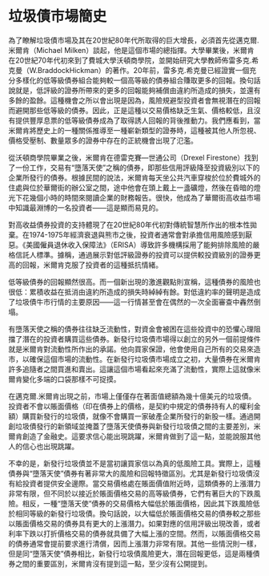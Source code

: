 # 垃圾債市場簡史

為了瞭解垃圾債市場及其在20世紀80年代所取得的巨大增長，必須首先從邁克爾.米爾肯（Michael Milken）談起，他是這個市場的總指揮。大學畢業後，米爾肯在20世紀70年代初來到了費城大學沃頓商學院，並開始研究大學教師佈雷多克.希克曼（W.BraddockHickman）的著作。20年前，雷多克.希克曼已經證實一個充分多樣化的低等級債券組合能夠較一個高等級的債券組合賺取更多的回報。換句話說就是，低評級的證券所帶來的更多的回報能夠補償由違約所造成的損失，並還有多餘的盈餘。這種機會之所以會出現是因為，風險規避型投資者會無視潛在的回報而避開那些低等級的債券。因此，正是這種以交易價格缺乏生氣、價格較低，且沒有提供豐厚息票的低等級債券成為了取得誘人回報的背後推動力。我們應看到，當米爾肯將歷史上的一種關係推導至一種嶄新類型的證券時，這種被其他人所忽視、價格受壓制、數量眾多的證券中存在的正統機會出現了氾濫。

從沃頓商學院畢業之後，米爾肯在德雷克賽—世通公司（Drexel Firestone）找到了一份工作，交易有“墮落天使”之稱的債券，即那些信用評級降至投資級別以下的企業所發行的債券。根據民間的說法，米爾肯每天坐公共汽車穿梭於位於費城外的住處與位於華爾街的辦公室之間，途中他會在頭上戴上一盞礦燈，然後在昏暗的燈光下花幾個小時的時間來閱讀企業的財務報告。很快，他成為了華爾街高收益市場中知識最淵博的一名投資者——這是顯而易見的。

對高收益債券投資的支持體現了在20世紀80年代初對傳統智慧所作出的根本性拋棄。在1974-1975年經濟衰退與熊市之後，投資者通常會對承擔信用風險感到厭惡。《美國僱員退休收入保障法》（ERISA）導致許多機構採用了能夠排除風險的嚴格信託人標準。據稱，通過展示對低評級證券的投資可以提供較投資級別的證券更高的回報，米爾肯克服了投資者的這種抵抗情緒。

低等級債券的回報顯然很高。而一個新出現的激進觀點則宣稱，這種債券的風險也很低：累積收益在抵消由違約所造成的損失時綽綽有餘。對低違約率的聲明是造成了垃圾債牛市行情的主要原因——這一行情甚至會在偶然的一次全面審查中轟然倒塌。

有墮落天使之稱的債券往往缺乏流動性，對資金會被困在這些投資中的恐懼心理阻擋了潛在的投資者購買這些債券。新發行垃圾債市場得以創立的另外一個前提條件就是米爾肯對流動性所作出的承諾。他向買家保證，他會使用自己所有的交易來造市，以確保這個市場的流動性。在新發行垃圾債市場成立之初，大量債券在米爾肯許多追隨者之間買進和賣出。這讓這個市場看起來充滿了流動性，實際上這就像米爾肯變化多端的口袋那樣不可捉摸。

在邁克爾.米爾肯出現之前，市場上僅僅存在著面值總額為幾十億美元的垃圾債。投資者不會以賬面價格（印在債券上的價格，是契約中規定的債券持有人的權利金額）購買新發行的垃圾債，就像不會購買一家破產企業所發行的新股一樣。通過開創垃圾債發行的新領域並掩蓋了墮落天使債券與新發行垃圾債之間的主要差別，米爾肯創造了金融史。這要求信心能出現跳躍，米爾肯做到了這一點，並能說服其他人的信心也出現跳躍。

不幸的是，新發行垃圾債並不是當初讓買家信以為真的低風險工具。實際上，這種債券與“墮落天使”債券有著非常大的風險和回報特徵區別。尤其是新發行垃圾債沒有給投資者提供安全邊際。當交易價格處在賬面價值附近時，這類債券的上漲潛力非常有限，但不同於以接近於賬面價格交易的高等級債券，它們有著巨大的下跌風險。相反，一種“墮落天使”債券的交易價格大幅低於賬面價格，因此其下跌風險低於相同等級的新發行垃圾債。換句話說，以大幅低於賬面價格交易的債券較之那些以賬面價格交易的債券具有更大的上漲潛力。如果對應的信用評級出現改善，或者利率下跌以打折價格交易的債券就具備了大幅上漲的空間。然而，以賬面價格交易的債券通常會提前要求進行清償，因而上漲潛力非常有限。其他一些情況則一樣，但是同“墮落天使”債券相比，新發行垃圾債風險更大，潛在回報更低，這是兩種債券之間的重要區別，米爾肯沒有提到這一點，至少沒有公開提到。

